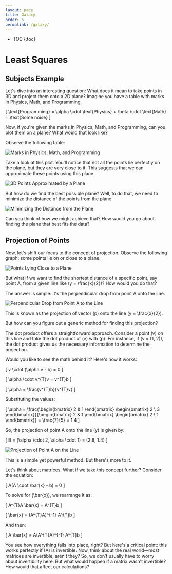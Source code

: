 ```yaml
---
layout: page
title: Galaxy 
order: 5
permalink: /galaxy/
---
```


* TOC
{:toc}


# Least Squares

## Subjects Example

Let's dive into an interesting question: What does it mean to take points in 3D and project them onto a 2D plane? Imagine you have a table with marks in Physics, Math, and Programming.

\[ \text{Programming} = \alpha \cdot \text{Physics} + \beta \cdot \text{Math} + \text{Some noise} \]

Now, if you're given the marks in Physics, Math, and Programming, can you plot them on a plane? What would that look like?

Observe the following table:

![Marks in Physics, Math, and Programming](/machinelearning/assets/images/image1.png)

Take a look at this plot. You'll notice that not all the points lie perfectly on the plane, but they are very close to it. This suggests that we can approximate these points using this plane.

![3D Points Approximated by a Plane](/machinelearning/assets/images/image5.png)

But how do we find the best possible plane? Well, to do that, we need to minimize the distance of the points from the plane.

![Minimizing the Distance from the Plane](/machinelearning/assets/images/image6.png)

Can you think of how we might achieve that? How would you go about finding the plane that best fits the data?

## Projection of Points

Now, let's shift our focus to the concept of projection. Observe the following graph: some points lie on or close to a plane.

![Points Lying Close to a Plane](/machinelearning/assets/images/image2.png)

But what if we want to find the shortest distance of a specific point, say point A, from a given line like \(y = \frac{x}{2}\)? How would you do that?

The answer is simple: it's the perpendicular drop from point A onto the line.

![Perpendicular Drop from Point A to the Line](/machinelearning/assets/images/image3.png)

This is known as the projection of vector \(p\) onto the line \(y = \frac{x}{2}\).

But how can you figure out a generic method for finding this projection?

The dot product offers a straightforward approach. Consider a point \(v\) on this line and take the dot product of \(v\) with \(p\). For instance, if \(v = (1, 2)\), the dot product gives us the necessary information to determine the projection.

Would you like to see the math behind it? Here's how it works:

\[ v \cdot (\alpha v - b) = 0 \]

\[ \alpha \cdot v^{T}v = v^{T}b \]

\[ \alpha = \frac{v^{T}b}{v^{T}v} \]

Substituting the values:

\[ \alpha = \frac{\begin{bmatrix} 2 & 1 \end{bmatrix} \begin{bmatrix} 2 \\ 3 \end{bmatrix}}{\begin{bmatrix} 2 & 1 \end{bmatrix} \begin{bmatrix} 2 \\ 1 \end{bmatrix}} = \frac{7}{5} = 1.4 \]

So, the projection of point A onto the line \(y\) is given by:

\[ B = (\alpha \cdot 2, \alpha \cdot 1) = (2.8, 1.4) \]

![Projection of Point A on the Line](/machinelearning/assets/images/image4.png)

This is a simple yet powerful method. But there's more to it.

Let's think about matrices. What if we take this concept further? Consider the equation:

\[ A(A \cdot \bar{x} - b) = 0 \]

To solve for \(\bar{x}\), we rearrange it as:

\[ A^{T}A \bar{x} = A^{T}b \]

\[ \bar{x} = (A^{T}A)^{-1} A^{T}b \]

And then:

\[ A \bar{x} = A(A^{T}A)^{-1} A^{T}b \]

You see how everything falls into place, right? But here's a critical point: this works perfectly if \(A\) is invertible. Now, think about the real world—most matrices are invertible, aren’t they? So, we don’t usually have to worry about invertibility here. But what would happen if a matrix wasn't invertible? How would that affect our calculations?
